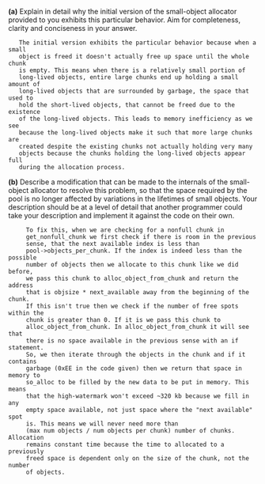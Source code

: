 **(a)** Explain in detail why the initial version of the small-object allocator
       provided to you exhibits this particular behavior. Aim for completeness,
       clarity and conciseness in your answer.

       The initial version exhibits the particular behavior because when a small
       object is freed it doesn't actually free up space until the whole chunk
       is empty. This means when there is a relatively small portion of
       long-lived objects, entire large chunks end up holding a small amount of
       long-lived objects that are surrounded by garbage, the space that used to
       hold the short-lived objects, that cannot be freed due to the existence
       of the long-lived objects. This leads to memory inefficiency as we see
       because the long-lived objects make it such that more large chunks are
       created despite the existing chunks not actually holding very many
       objects because the chunks holding the long-lived objects appear full
       during the allocation process.





**(b)**  Describe a modification that can be made to the internals of the
         small-object allocator to resolve this problem, so that the space
         required by the pool is no longer affected by variations in the lifetimes
         of small objects. Your description should be at a level of detail that
         another programmer could take your description and implement it against
         the code on their own.

         To fix this, when we are checking for a nonfull chunk in
         get_nonfull_chunk we first check if there is room in the previous
         sense, that the next available index is less than
         pool->objects_per_chunk. If the index is indeed less than the possible
         number of objects then we allocate to this chunk like we did before,
         we pass this chunk to alloc_object_from_chunk and return the address
         that is objsize * next_available away from the beginning of the chunk.
         If this isn't true then we check if the number of free spots within the
         chunk is greater than 0. If it is we pass this chunk to
         alloc_object_from_chunk. In alloc_object_from_chunk it will see that
         there is no space available in the previous sense with an if statement.
         So, we then iterate through the objects in the chunk and if it contains
         garbage (0xEE in the code given) then we return that space in memory to
         so_alloc to be filled by the new data to be put in memory. This means
         that the high-watermark won't exceed ~320 kb because we fill in any
         empty space available, not just space where the "next available" spot
         is. This means we will never need more than
         (max num objects / num objects per chunk) number of chunks. Allocation
         remains constant time because the time to allocated to a previously
         freed space is dependent only on the size of the chunk, not the number
         of objects.
